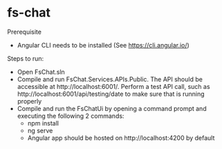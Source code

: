 # fs-chat

Prerequisite
 - Angular CLI needs to be installed (See https://cli.angular.io/)

Steps to run:
 - Open FsChat.sln
 - Compile and run FsChat.Services.APIs.Public. The API should be accessible at http://localhost:6001/. Perform a test API call, such as http://localhost:6001/api/testing/date to make sure that is running properly
 - Compile and run the FsChatUi by opening a command prompt and executing the following 2 commands:
	- npm install
	- ng serve
	- Angular app should be hosted on http://localhost:4200 by default